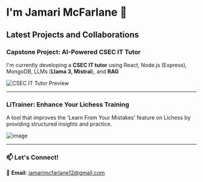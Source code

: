 # I'm Jamari McFarlane 👋  

## Latest Projects and Collaborations

### **Capstone Project: AI-Powered CSEC IT Tutor**  
I'm currently developing a **CSEC IT tutor** using React, Node.js (Express), MongoDB, LLMs (**Llama 3, Mistral**), and **RAG**  

![CSEC IT Tutor Preview](https://github.com/user-attachments/assets/56b2767a-7de0-40ee-b7e1-9fb04be78575)  

---

### **LiTrainer: Enhance Your Lichess Training**  
A tool that improves the 'Learn From Your Mistakes' feature on Lichess by providing structured insights and practice.  

![image](https://github.com/user-attachments/assets/24496101-4be9-4552-b764-dc73d963f02a)

---

### 📫 **Let's Connect!**  
📧 **Email:** jamarimcfarlane12@gmail.com  
